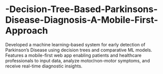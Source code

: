# -Decision-Tree-Based-Parkinsons-Disease-Diagnosis-A-Mobile-First-Approach
Developed a machine learning–based system for early detection of Parkinson’s Disease using decision trees and comparative ML models. Features a mobile-first web app enabling patients and healthcare professionals to input data, analyze motor/non-motor symptoms, and receive real-time diagnostic insights.
